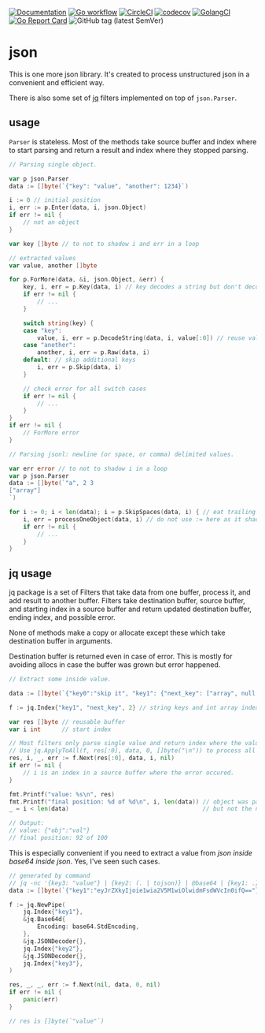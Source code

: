 [![Documentation](https://pkg.go.dev/badge/github.com/nikandfor/json)](https://pkg.go.dev/github.com/nikandfor/json?tab=doc)
[![Go workflow](https://github.com/nikandfor/json/actions/workflows/go.yml/badge.svg)](https://github.com/nikandfor/json/actions/workflows/go.yml)
[![CircleCI](https://circleci.com/gh/nikandfor/json.svg?style=svg)](https://circleci.com/gh/nikandfor/json)
[![codecov](https://codecov.io/gh/nikandfor/json/branch/master/graph/badge.svg)](https://codecov.io/gh/nikandfor/json)
[![GolangCI](https://golangci.com/badges/github.com/nikandfor/json.svg)](https://golangci.com/r/github.com/nikandfor/json)
[![Go Report Card](https://goreportcard.com/badge/github.com/nikandfor/json)](https://goreportcard.com/report/github.com/nikandfor/json)
![GitHub tag (latest SemVer)](https://img.shields.io/github/v/tag/nikandfor/json?sort=semver)

# json

This is one more json library.
It's created to process unstructured json in a convenient and efficient way.

There is also some set of [jq](https://jqlang.github.io/jq/manual/) filters implemented on top of `json.Parser`.

## usage

`Parser` is stateless.
Most of the methods take source buffer and index where to start parsing and return a result and index where they stopped parsing.

```go
// Parsing single object.

var p json.Parser
data := []byte(`{"key": "value", "another": 1234}`)

i := 0 // initial position
i, err := p.Enter(data, i, json.Object)
if err != nil {
	// not an object
}

var key []byte // to not to shadow i and err in a loop

// extracted values
var value, another []byte

for p.ForMore(data, &i, json.Object, &err) {
	key, i, err = p.Key(data, i) // key decodes a string but don't decode '\n', '\"', '\xXX' and others
	if err != nil {
		// ...
	}

	switch string(key) {
	case "key":
		value, i, err = p.DecodeString(data, i, value[:0]) // reuse value buffer if we are in a loop or something
	case "another":
		another, i, err = p.Raw(data, i)
	default: // skip additional keys
		i, err = p.Skip(data, i)
	}

	// check error for all switch cases
	if err != nil {
		// ...
	}
}
if err != nil {
	// ForMore error
}
```

```go
// Parsing jsonl: newline (or space, or comma) delimited values.

var err error // to not to shadow i in a loop
var p json.Parser
data := []byte(`"a", 2 3
["array"]
`)

for i := 0; i < len(data); i = p.SkipSpaces(data, i) { // eat trailing spaces and not try to read the value from string "\n"
	i, err = processOneObject(data, i) // do not use := here as it shadow i and loop will restart from the same index
	if err != nil {
		// ...
	}
}
```

## jq usage

jq package is a set of Filters that take data from one buffer, process it, and add result to another buffer.
Filters take destination buffer, source buffer, and starting index in a source buffer
and return updated destination buffer, ending index, and possible error.

None of methods make a copy or allocate except these which take destination buffer in arguments.

Destination buffer is returned even in case of error.
This is mostly for avoiding allocs in case the buffer was grown but error happened.

```go
// Extract some inside value.

data := []byte(`{"key0":"skip it", "key1": {"next_key": ["array", null, {"obj":"val"}, "trailing element"]}}  "next"`)

f := jq.Index{"key1", "next_key", 2} // string keys and int array indexes are supported

var res []byte // reusable buffer
var i int      // start index

// Most filters only parse single value and return index where the value ended.
// Use jq.ApplyToAll(f, res[:0], data, 0, []byte("\n")) to process all values in a buffer.
res, i, _, err := f.Next(res[:0], data, i, nil)
if err != nil {
	// i is an index in a source buffer where the error occured.
}

fmt.Printf("value: %s\n", res)
fmt.Printf("final position: %d of %d\n", i, len(data)) // object was parsed to the end of the first value to be able to read next one
_ = i < len(data)                                      // but not the next value

// Output:
// value: {"obj":"val"}
// final position: 92 of 100
```

This is especially convenient if you need to extract a value from *json inside base64 inside json*.
Yes, I've seen such cases.

```go
// generated by command
// jq -nc '{key3: "value"} | {key2: (. | tojson)} | @base64 | {key1: .}'
data := []byte(`{"key1":"eyJrZXkyIjoie1wia2V5M1wiOlwidmFsdWVcIn0ifQ=="}`)

f := jq.NewPipe(
	jq.Index{"key1"},
	&jq.Base64d{
		Encoding: base64.StdEncoding,
	},
	&jq.JSONDecoder{},
	jq.Index{"key2"},
	&jq.JSONDecoder{},
	jq.Index{"key3"},
)

res, _, _, err := f.Next(nil, data, 0, nil)
if err != nil {
	panic(err)
}

// res is []byte(`"value"`)
```
